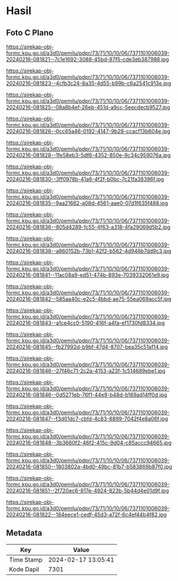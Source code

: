 # Hasil

## Foto C Plano

https://sirekap-obj-formc.kpu.go.id/a3d0/pemilu/pdpr/73/71/10/10/06/7371101006039-20240216-081821--7c1e1692-3088-45bd-87f5-cde3eb387986.jpg

https://sirekap-obj-formc.kpu.go.id/a3d0/pemilu/pdpr/73/71/10/10/06/7371101006039-20240216-081823--4cfb3c24-8a35-4d55-b99b-c6a2541c913e.jpg

https://sirekap-obj-formc.kpu.go.id/a3d0/pemilu/pdpr/73/71/10/10/06/7371101006039-20240216-081825--08a8b4ef-26eb-451d-a9cc-5eecdecb9527.jpg

https://sirekap-obj-formc.kpu.go.id/a3d0/pemilu/pdpr/73/71/10/10/06/7371101006039-20240216-081826--0cc65a46-0192-4147-9b28-ccacf13b604e.jpg

https://sirekap-obj-formc.kpu.go.id/a3d0/pemilu/pdpr/73/71/10/10/06/7371101006039-20240216-081828--1fe58eb3-5df6-4352-850e-9c34c959076a.jpg

https://sirekap-obj-formc.kpu.go.id/a3d0/pemilu/pdpr/73/71/10/10/06/7371101006039-20240216-081830--3ff0978b-41a6-4f2f-b0bc-7c21fa38396f.jpg

https://sirekap-obj-formc.kpu.go.id/a3d0/pemilu/pdpr/73/71/10/10/06/7371101006039-20240216-081835--9aa21662-a08d-4561-aae0-07d1f635f488.jpg

https://sirekap-obj-formc.kpu.go.id/a3d0/pemilu/pdpr/73/71/10/10/06/7371101006039-20240216-081836--805d4289-fc55-4f63-a318-4fa29069d5b2.jpg

https://sirekap-obj-formc.kpu.go.id/a3d0/pemilu/pdpr/73/71/10/10/06/7371101006039-20240216-081838--a860152b-73b1-42f2-b562-4d946b7dd9c3.jpg

https://sirekap-obj-formc.kpu.go.id/a3d0/pemilu/pdpr/73/71/10/10/06/7371101006039-20240216-081841--11ac08a9-ed51-474b-893e-7039332061e9.jpg

https://sirekap-obj-formc.kpu.go.id/a3d0/pemilu/pdpr/73/71/10/10/06/7371101006039-20240216-081842--585aa40c-e2c5-4bbd-ae75-55ea069acc5f.jpg

https://sirekap-obj-formc.kpu.go.id/a3d0/pemilu/pdpr/73/71/10/10/06/7371101006039-20240216-081843--a1ce4cc0-5190-416f-a4fa-ef1730fd8334.jpg

https://sirekap-obj-formc.kpu.go.id/a3d0/pemilu/pdpr/73/71/10/10/06/7371101006039-20240216-081845--fb27992d-b9bf-47d4-8707-bea35c51af14.jpg

https://sirekap-obj-formc.kpu.go.id/a3d0/pemilu/pdpr/73/71/10/10/06/7371101006039-20240216-081846--27f46c71-2c2a-4153-a23f-1c514689ebe1.jpg

https://sirekap-obj-formc.kpu.go.id/a3d0/pemilu/pdpr/73/71/10/10/06/7371101006039-20240216-081846--0d5271eb-76f1-44e9-b48d-b169ad14ff0d.jpg

https://sirekap-obj-formc.kpu.go.id/a3d0/pemilu/pdpr/73/71/10/10/06/7371101006039-20240216-081847--f3d01dc7-cbfd-4c83-8899-7042f4e8a06f.jpg

https://sirekap-obj-formc.kpu.go.id/a3d0/pemilu/pdpr/73/71/10/10/06/7371101006039-20240216-081848--3b3660f2-46f2-415c-9d04-c85accc94665.jpg

https://sirekap-obj-formc.kpu.go.id/a3d0/pemilu/pdpr/73/71/10/10/06/7371101006039-20240216-081850--1803802a-4bd0-49bc-81b7-b583869b87f0.jpg

https://sirekap-obj-formc.kpu.go.id/a3d0/pemilu/pdpr/73/71/10/10/06/7371101006039-20240216-081851--2f720ec6-817e-4924-823b-5b44d4e01d9f.jpg

https://sirekap-obj-formc.kpu.go.id/a3d0/pemilu/pdpr/73/71/10/10/06/7371101006039-20240216-081822--184eece1-cedf-45d3-a72f-6c4ef44b4f82.jpg


## Metadata

| Key        | Value               |
| ---------- | ------------------- |
| Time Stamp | 2024-02-17 13:05:41 |
| Kode Dapil | 7301                |



